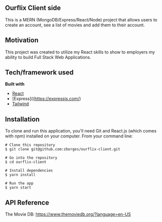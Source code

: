 ## Ourflix Client side

This is a MERN (MongoDB/Express/React/Node) project that allows users to create an account, see a list of movies and add them to their account. 

## Motivation

This project was created to utilize my React skills to show to employers my ability to build Full Stack Web Applications. 


## Tech/framework used

<b>Built with</b>

- [React](https://reactjs.org/)
- [Express]((https://expressjs.com/)
- [Tailwind](https://tailwindcss.com/)

## Installation

To clone and run this application, you'll need Git and React.js (which comes with npm) installed on your computer. From your command line:

    # Clone this repository
    $ git clone git@github.com:zborges/ourflix-client.git

    # Go into the repository
    $ cd ourflix-client

    # Install dependencies
    $ yarn install

    # Run the app
    $ yarn start

## API Reference

The Movie DB:
https://www.themoviedb.org/?language=en-US


